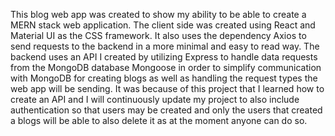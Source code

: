 This blog web app was created to show my ability to be able to create a MERN stack web application. The client side was created using React and Material UI as the CSS framework. It also uses the dependency Axios to send requests to the backend in a more minimal and easy to read way. The backend uses an API I created by utilizing Express to handle data requests from the MongoDB database Mongoose in order to simplify communication with MongoDB for creating blogs as well as handling the request types the web app will be sending. It was because of this project that I learned how to create an API and I will continuously update my project to also include authentication so that users may be created and only the users that created a blogs will be able to also delete it as at the moment anyone can do so. 